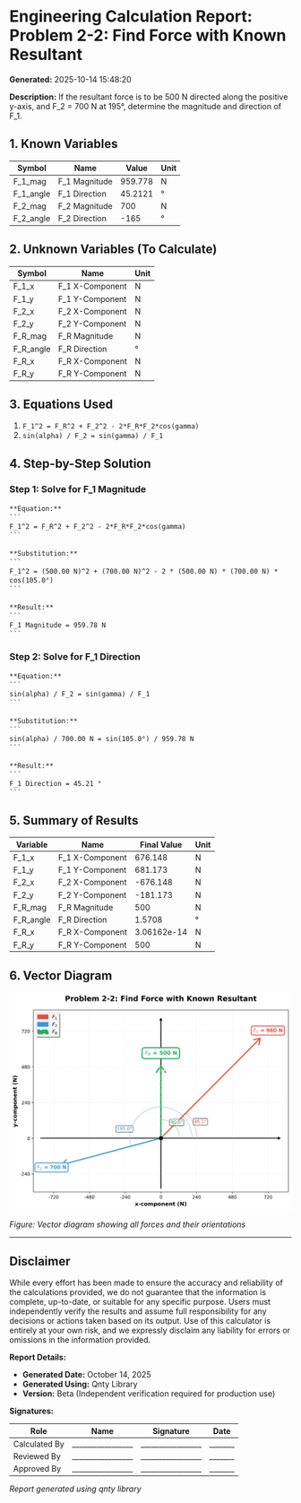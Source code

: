 # Engineering Calculation Report: Problem 2-2: Find Force with Known Resultant

**Generated:** 2025-10-14 15:48:20

**Description:** 
    If the resultant force is to be 500 N directed along the positive y-axis,
    and F_2 = 700 N at 195°, determine the magnitude and direction of F_1.
    

## 1. Known Variables

| Symbol | Name | Value | Unit |
|--------|------|-------|------|
| F_1_mag | F_1 Magnitude | 959.778 | N |
| F_1_angle | F_1 Direction | 45.2121 | ° |
| F_2_mag | F_2 Magnitude | 700 | N |
| F_2_angle | F_2 Direction | -165 | ° |

## 2. Unknown Variables (To Calculate)

| Symbol | Name | Unit |
|--------|------|------|
| F_1_x | F_1 X-Component | N |
| F_1_y | F_1 Y-Component | N |
| F_2_x | F_2 X-Component | N |
| F_2_y | F_2 Y-Component | N |
| F_R_mag | F_R Magnitude | N |
| F_R_angle | F_R Direction | ° |
| F_R_x | F_R X-Component | N |
| F_R_y | F_R Y-Component | N |

## 3. Equations Used

1. `F_1^2 = F_R^2 + F_2^2 - 2*F_R*F_2*cos(gamma)`
2. `sin(alpha) / F_2 = sin(gamma) / F_1`

## 4. Step-by-Step Solution

### Step 1: Solve for F_1 Magnitude

    **Equation:**
    ```
    F_1^2 = F_R^2 + F_2^2 - 2*F_R*F_2*cos(gamma)
    ```

    **Substitution:**
    ```
    F_1^2 = (500.00 N)^2 + (700.00 N)^2 - 2 * (500.00 N) * (700.00 N) * cos(105.0°)
    ```

    **Result:**
    ```
    F_1 Magnitude = 959.78 N
    ```

### Step 2: Solve for F_1 Direction

    **Equation:**
    ```
    sin(alpha) / F_2 = sin(gamma) / F_1
    ```

    **Substitution:**
    ```
    sin(alpha) / 700.00 N = sin(105.0°) / 959.78 N
    ```

    **Result:**
    ```
    F_1 Direction = 45.21 °
    ```

## 5. Summary of Results

| Variable | Name | Final Value | Unit |
|----------|------|-------------|------|
| F_1_x | F_1 X-Component | 676.148 | N |
| F_1_y | F_1 Y-Component | 681.173 | N |
| F_2_x | F_2 X-Component | -676.148 | N |
| F_2_y | F_2 Y-Component | -181.173 | N |
| F_R_mag | F_R Magnitude | 500 | N |
| F_R_angle | F_R Direction | 1.5708 | ° |
| F_R_x | F_R X-Component | 3.06162e-14 | N |
| F_R_y | F_R Y-Component | 500 | N |

## 6. Vector Diagram

![Vector Diagram](Problem_2-2_Find_Force_with_Known_Resultant_diagram.png)

*Figure: Vector diagram showing all forces and their orientations*


---

## Disclaimer

While every effort has been made to ensure the accuracy and reliability of the calculations provided, we do not guarantee that the information is complete, up-to-date, or suitable for any specific purpose. Users must independently verify the results and assume full responsibility for any decisions or actions taken based on its output. Use of this calculator is entirely at your own risk, and we expressly disclaim any liability for errors or omissions in the information provided.

**Report Details:**
- **Generated Date:** October 14, 2025
- **Generated Using:** Qnty Library
- **Version:** Beta (Independent verification required for production use)

**Signatures:**

| Role | Name | Signature | Date |
|------|------|-----------|------|
| Calculated By | _________________ | _________________ | _______ |
| Reviewed By | _________________ | _________________ | _______ |
| Approved By | _________________ | _________________ | _______ |

*Report generated using qnty library*